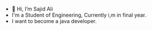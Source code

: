 - 👋 Hi, I’m Sajid Ali
- I'm a Student of Engineering, Currently i,m in final year.
- I want to become a java developer.
<!---
SajidAli92/SajidAli92 is a ✨ special ✨ repository because its `README.md` (this file) appears on your GitHub profile.
You can click the Preview link to take a look at your changes.
--->

